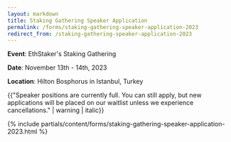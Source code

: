 ```yaml
---
layout: markdown
title: Staking Gathering Speaker Application
permalink: /forms/staking-gathering-speaker-application-2023
redirect_from: /staking-gathering-speaker-application-2023
---
```



**Event**: EthStaker's Staking Gathering

**Date**: November 13th - 14th, 2023

**Location**: Hilton Bosphorus in Istanbul, Turkey

{{"Speaker positions are currently full. You can still apply, but new applications will be placed on our waitlist unless we experience cancellations." | warning | italic}}

{% include partials/content/forms/staking-gathering-speaker-application-2023.html %}
